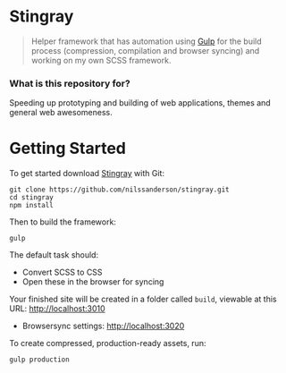 # Stingray #

> Helper framework that has automation using [Gulp](http://gulpjs.com/) for the build process (compression, compilation and browser syncing) and working on my own SCSS framework.


### What is this repository for? ###

Speeding up prototyping and building of web applications, themes and general web awesomeness.


# Getting Started #

To get started download [Stingray](https://github.com/nilssanderson/stingray) with Git:
```
git clone https://github.com/nilssanderson/stingray.git
cd stingray
npm install
```

Then to build the framework:
```
gulp
```

The default task should:

* Convert SCSS to CSS
* Open these in the browser for syncing

Your finished site will be created in a folder called `build`, viewable at this URL: [http://localhost:3010](http://localhost:3010)

* Browsersync settings: [http://localhost:3020](http://localhost:3020)

To create compressed, production-ready assets, run:
```
gulp production
```